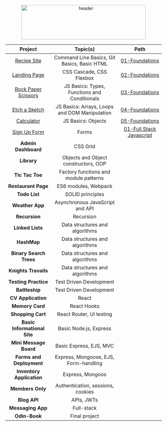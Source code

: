 <p align="center"><img width="400" height="111" alt="header" src="https://github.com/user-attachments/assets/bfa13473-b1c0-41ad-85bb-c9cb205e6260"/></p>

<div align="center">

| **Project**                                                                                                    | **Topic(s)**                                                       | **Path**                                                                                         
|:--------------------------------------------------------------------------------------------------------------:|:------------------------------------------------------------------:|:-----------------------------------------------------------------------------------------------------:|
| [Recipe Site](https://reitenth.github.io/my-odin-projects/foundations/01-recipe-site/)                         | Command Line Basics, Git Basics, Basic HTML                        | [01-Foundations](https://github.com/reitenth/my-odin-projects/tree/main/foundations/01-recipe-site)
| [Landing Page](https://reitenth.github.io/my-odin-projects/foundations/02-landing-page/)                       | CSS Cascade, CSS Flexbox                                           | [02-Foundations](https://github.com/reitenth/my-odin-projects/tree/main/foundations/02-landing-page)
| [Rock Paper Scissors](https://reitenth.github.io/my-odin-projects/foundations/03-rock-paper-scissors/)         | JS Basics: Types, Functions and Conditionals                       | [03-Foundations](https://github.com/reitenth/my-odin-projects/tree/main/foundations/03-rock-paper-scissors)
| [Etch a Sketch](https://reitenth.github.io/my-odin-projects/foundations/04-etch-a-sketch/)                     | JS Basics: Arrays, Loops and DOM Manipulation                      | [04-Foundations](https://github.com/reitenth/my-odin-projects/tree/main/foundations/04-etch-a-sketch)
| [Calculator](https://reitenth.github.io/my-odin-projects/foundations/05-calculator/)                           | JS Basics: Objects                                                 | [05-Foundations](https://github.com/reitenth/my-odin-projects/tree/main/foundations/05-calculator)
| [Sign Up Form](https://reitenth.github.io/my-odin-projects/full-stack-javascript/01-sign-up-form/)             | Forms                                                              | [01-Full Stack Javascript](https://github.com/reitenth/my-odin-projects/tree/main/full-stack-javascript/01-sign-up-form)
| **Admin Dashboard**                                                                                            | CSS Grid                                                           |
| **Library**                                                                                                    | Objects and Object constructors, OOP                            
| **Tic Tac Toe**                                                                                                | Factory functions and module patterns
| **Restaurant Page**                                                                                            | ES6 modules, Webpack                                 
| **Todo List**                                                                                                  | SOLID principles                             
| **Weather App**                                                                                                | Asynchronous JavaScript and API                        
| **Recursion**                                                                                                  | Recursion
| **Linked Lists**                                                                                               | Data structures and algorithms
| **HashMap**                                                                                                    | Data structures and algorithms
| **Binary Search Trees**                                                                                        | Data structures and algorithms
| **Knights Travails**                                                                                           | Data structures and algorithms
| **Testing Practice**                                                                                           | Test Driven Development
| **Battleship**                                                                                                 | Test Driven Development
| **CV Application**                                                                                             | React
| **Memory Card**                                                                                                | React Hooks
| **Shopping Cart**                                                                                              | React Router, UI testing
| **Basic Informational Site**                                                                                   | Basic Node.js, Express
| **Mini Message Board**                                                                                         | Basic Express, EJS, MVC
| **Forms and Deployment**                                                                                       | Express, Mongoose, EJS, Form-handling
| **Inventory Application**                                                                                      | Express, Mongoos
| **Members Only**                                                                                               | Authentication, sessions, cookies
| **Blog API**                                                                                                   | APIs, JWTs
| **Messaging App**                                                                                              | Full-stack                                  
| **Odin-Book**                                                                                                  | Final project                                                                                                           

</div>

